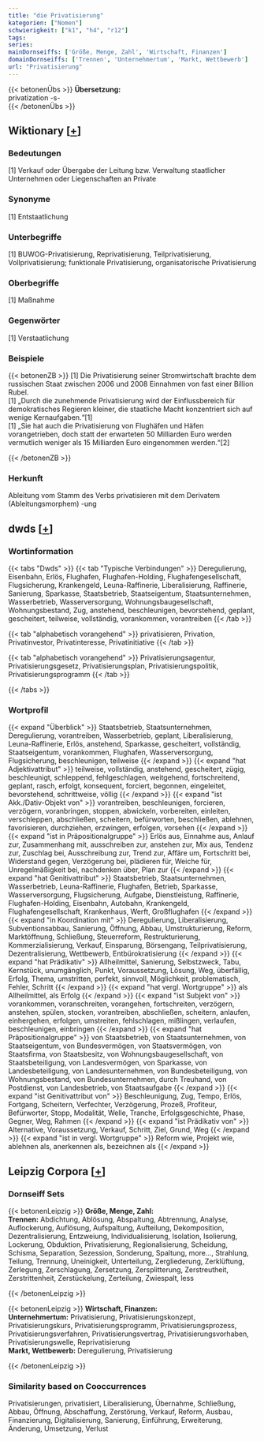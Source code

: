 ```yaml
---
title: "die Privatisierung"
kategorien: ["Nomen"]
schwierigkeit: ["k1", "h4", "r12"]
tags:
series:
mainDornseiffs: ['Größe, Menge, Zahl', 'Wirtschaft, Finanzen']
domainDornseiffs: ['Trennen', 'Unternehmertum', 'Markt, Wettbewerb']
url: "Privatisierung"
---
```


{{< betonenÜbs >}}
**Übersetzung:**  
privatization -s-  
{{< /betonenÜbs >}}

## Wiktionary [[+](https://de.wiktionary.org/wiki/Privatisierung)]

### Bedeutungen
[1] Verkauf oder Übergabe der Leitung bzw. Verwaltung staatlicher Unternehmen oder Liegenschaften an Private  

### Synonyme
[1] Entstaatlichung  

### Unterbegriffe
[1] BUWOG-Privatisierung, Reprivatisierung, Teilprivatisierung, Vollprivatisierung; funktionale Privatisierung, organisatorische Privatisierung  

### Oberbegriffe
[1] Maßnahme  

### Gegenwörter
[1] Verstaatlichung  

### Beispiele
{{< betonenZB >}}
[1] Die Privatisierung seiner Stromwirtschaft brachte dem russischen Staat zwischen 2006 und 2008 Einnahmen von fast einer Billion Rubel.  
[1] „Durch die zunehmende Privatisierung wird der Einflussbereich für demokratisches Regieren kleiner, die staatliche Macht konzentriert sich auf wenige Kernaufgaben.“[1]  
[1] „Sie hat auch die Privatisierung von Flughäfen und Häfen vorangetrieben, doch statt der erwarteten 50 Milliarden Euro werden vermutlich weniger als 15 Milliarden Euro eingenommen werden.“[2]  

{{< /betonenZB >}}
### Herkunft
Ableitung vom Stamm des Verbs privatisieren mit dem Derivatem (Ableitungsmorphem) -ung  



## dwds [[+](https://www.dwds.de/wb/Privatisierung)]

### Wortinformation
{{< tabs "Dwds" >}}
{{< tab "Typische Verbindungen" >}}
Deregulierung, Eisenbahn, Erlös, Flughafen, Flughafen-Holding, Flughafengesellschaft, Flugsicherung, Krankengeld, Leuna-Raffinerie, Liberalisierung, Raffinerie, Sanierung, Sparkasse, Staatsbetrieb, Staatseigentum, Staatsunternehmen, Wasserbetrieb, Wasserversorgung, Wohnungsbaugesellschaft, Wohnungsbestand, Zug, anstehend, beschleunigen, bevorstehend, geplant, gescheitert, teilweise, vollständig, vorankommen, vorantreiben
{{< /tab >}}

{{< tab "alphabetisch vorangehend" >}}
privatisieren, Privation, Privatinvestor, Privatinteresse, Privatinitiative
{{< /tab >}}

{{< tab "alphabetisch vorangehend" >}}
Privatisierungsagentur, Privatisierungsgesetz, Privatisierungsplan, Privatisierungspolitik, Privatisierungsprogramm
{{< /tab >}}

{{< /tabs >}}

### Wortprofil
{{< expand "Überblick" >}} Staatsbetrieb, Staatsunternehmen, Deregulierung, vorantreiben, Wasserbetrieb, geplant, Liberalisierung, Leuna-Raffinerie, Erlös, anstehend, Sparkasse, gescheitert, vollständig, Staatseigentum, vorankommen, Flughafen, Wasserversorgung, Flugsicherung, beschleunigen, teilweise {{< /expand >}}
{{< expand "hat Adjektivattribut" >}} teilweise, vollständig, anstehend, gescheitert, zügig, beschleunigt, schleppend, fehlgeschlagen, weitgehend, fortschreitend, geplant, rasch, erfolgt, konsequent, forciert, begonnen, eingeleitet, bevorstehend, schrittweise, völlig {{< /expand >}}
{{< expand "ist Akk./Dativ-Objekt von" >}} vorantreiben, beschleunigen, forcieren, verzögern, voranbringen, stoppen, abwickeln, vorbereiten, einleiten, verschleppen, abschließen, scheitern, befürworten, beschließen, ablehnen, favorisieren, durchziehen, erzwingen, erfolgen, vorsehen {{< /expand >}}
{{< expand "ist in Präpositionalgruppe" >}} Erlös aus, Einnahme aus, Anlauf zur, Zusammenhang mit, ausschreiben zur, anstehen zur, Mix aus, Tendenz zur, Zuschlag bei, Ausschreibung zur, Trend zur, Affäre um, Fortschritt bei, Widerstand gegen, Verzögerung bei, plädieren für, Weiche für, Unregelmäßigkeit bei, nachdenken über, Plan zur {{< /expand >}}
{{< expand "hat Genitivattribut" >}} Staatsbetrieb, Staatsunternehmen, Wasserbetrieb, Leuna-Raffinerie, Flughafen, Betrieb, Sparkasse, Wasserversorgung, Flugsicherung, Aufgabe, Dienstleistung, Raffinerie, Flughafen-Holding, Eisenbahn, Autobahn, Krankengeld, Flughafengesellschaft, Krankenhaus, Werft, Großflughafen {{< /expand >}}
{{< expand "in Koordination mit" >}} Deregulierung, Liberalisierung, Subventionsabbau, Sanierung, Öffnung, Abbau, Umstrukturierung, Reform, Marktöffnung, Schließung, Steuerreform, Restrukturierung, Kommerzialisierung, Verkauf, Einsparung, Börsengang, Teilprivatisierung, Dezentralisierung, Wettbewerb, Entbürokratisierung {{< /expand >}}
{{< expand "hat Prädikativ" >}} Allheilmittel, Sanierung, Selbstzweck, Tabu, Kernstück, unumgänglich, Punkt, Voraussetzung, Lösung, Weg, überfällig, Erfolg, Thema, umstritten, perfekt, sinnvoll, Möglichkeit, problematisch, Fehler, Schritt {{< /expand >}}
{{< expand "hat vergl. Wortgruppe" >}} als Allheilmittel, als Erfolg {{< /expand >}}
{{< expand "ist Subjekt von" >}} vorankommen, voranschreiten, vorangehen, fortschreiten, verzögern, anstehen, spülen, stocken, vorantreiben, abschließen, scheitern, anlaufen, einhergehen, erfolgen, umstreiten, fehlschlagen, mißlingen, verlaufen, beschleunigen, einbringen {{< /expand >}}
{{< expand "hat Präpositionalgruppe" >}} von Staatsbetrieb, von Staatsunternehmen, von Staatseigentum, von Bundesvermögen, von Staatsvermögen, von Staatsfirma, von Staatsbesitz, von Wohnungsbaugesellschaft, von Staatsbeteiligung, von Landesvermögen, von Sparkasse, von Landesbeteiligung, von Landesunternehmen, von Bundesbeteiligung, von Wohnungsbestand, von Bundesunternehmen, durch Treuhand, von Postdienst, von Landesbetrieb, von Staatsaufgabe {{< /expand >}}
{{< expand "ist Genitivattribut von" >}} Beschleunigung, Zug, Tempo, Erlös, Fortgang, Scheitern, Verfechter, Verzögerung, Prozeß, Profiteur, Befürworter, Stopp, Modalität, Welle, Tranche, Erfolgsgeschichte, Phase, Gegner, Weg, Rahmen {{< /expand >}}
{{< expand "ist Prädikativ von" >}} Alternative, Voraussetzung, Verkauf, Schritt, Ziel, Grund, Weg {{< /expand >}}
{{< expand "ist in vergl. Wortgruppe" >}} Reform wie, Projekt wie, ablehnen als, anerkennen als, bezeichnen als {{< /expand >}}

## Leipzig Corpora [[+](https://corpora.uni-leipzig.de/en/res?word=Privatisierung&corpusId=deu_newscrawl-public_2018)]

### Dornseiff Sets
{{< betonenLeipzig >}}
**Größe, Menge, Zahl:**  
**Trennen:** Abdichtung, Ablösung, Abspaltung, Abtrennung, Analyse, Auflockerung, Auflösung, Aufspaltung, Aufteilung, Dekomposition, Dezentralisierung, Entzweiung, Individualisierung, Isolation, Isolierung, Lockerung, Obduktion, Privatisierung, Regionalisierung, Scheidung, Schisma, Separation, Sezession, Sonderung, Spaltung, more..., Strahlung, Teilung, Trennung, Uneinigkeit, Unterteilung, Zergliederung, Zerklüftung, Zerlegung, Zerschlagung, Zersetzung, Zersplitterung, Zerstreutheit, Zerstrittenheit, Zerstückelung, Zerteilung, Zwiespalt, less  

{{< /betonenLeipzig >}}


{{< betonenLeipzig >}}
**Wirtschaft, Finanzen:**  
**Unternehmertum:** Privatisierung, Privatisierungskonzept, Privatisierungskurs, Privatisierungsprogramm, Privatisierungsprozess, Privatisierungsverfahren, Privatisierungsvertrag, Privatisierungsvorhaben, Privatisierungswelle, Reprivatisierung  
**Markt, Wettbewerb:** Deregulierung, Privatisierung  

{{< /betonenLeipzig >}}

### Similarity based on Cooccurrences
Privatisierungen, privatisiert, Liberalisierung, Übernahme, Schließung, Abbau, Öffnung, Abschaffung, Zerstörung, Verkauf, Reform, Ausbau, Finanzierung, Digitalisierung, Sanierung, Einführung, Erweiterung, Änderung, Umsetzung, Verlust

